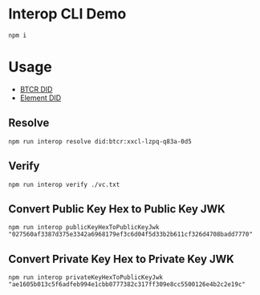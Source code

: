 # Interop CLI Demo

```
npm i
```

# Usage

- [BTCR DID](./src/methods/btcr)
- [Element DID](./src/methods/elem)

## Resolve

```
npm run interop resolve did:btcr:xxcl-lzpq-q83a-0d5
```

## Verify

```
npm run interop verify ./vc.txt
```

## Convert Public Key Hex to Public Key JWK

```
npm run interop publicKeyHexToPublicKeyJwk "027560af3387d375e3342a6968179ef3c6d04f5d33b2b611cf326d4708badd7770"
```

## Convert Private Key Hex to Private Key JWK

```
npm run interop privateKeyHexToPublicKeyJwk "ae1605b013c5f6adfeb994e1cbb0777382c317ff309e8cc5500126e4b2c2e19c"
```
